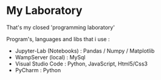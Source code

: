 # My Laboratory

That's my closed 'programming laboratory'

Program's, languages and libs that i use :

  - Jupyter-Lab (Notebooks) : Pandas / Numpy / Matplotlib
  - WampServer (local) : MySql
  - Visual Studio Code : Python, JavaScript, Html5/Css3
  - PyCharm : Python
